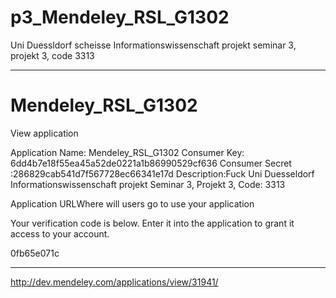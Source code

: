 p3_Mendeley_RSL_G1302
=====================

Uni Duessldorf scheisse Informationswissenschaft projekt seminar 3, projekt 3, code 3313

---------------------
Mendeley_RSL_G1302
=====================

View application


Application Name: Mendeley_RSL_G1302
Consumer Key: 6dd4b7e18f55ea45a52de0221a1b86990529cf636
Consumer Secret :286829cab541d7f567728ec66341e17d
Description:Fuck Uni Duesseldorf Informationswissenschaft projekt Seminar 3, Projekt 3, Code: 3313

Application URLWhere will users go to use your application

Your verification code is below. Enter it into the application to grant it access to your account.

0fb65e071c

---------------------
http://dev.mendeley.com/applications/view/31941/
